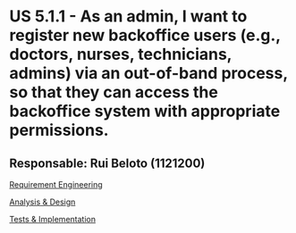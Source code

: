 ﻿# US 5.1.1 - As an admin, I want to register new backoffice users (e.g., doctors, nurses, technicians, admins) via an out-of-band process, so that they can access the backoffice system with appropriate permissions.


## Responsable: Rui Beloto (1121200)

[Requirement Engineering](1.Requirement_Engineering.md)

[Analysis & Design](2.Analysis&Design.md)

[Tests & Implementation ](3.Implementation&Tests.md)

